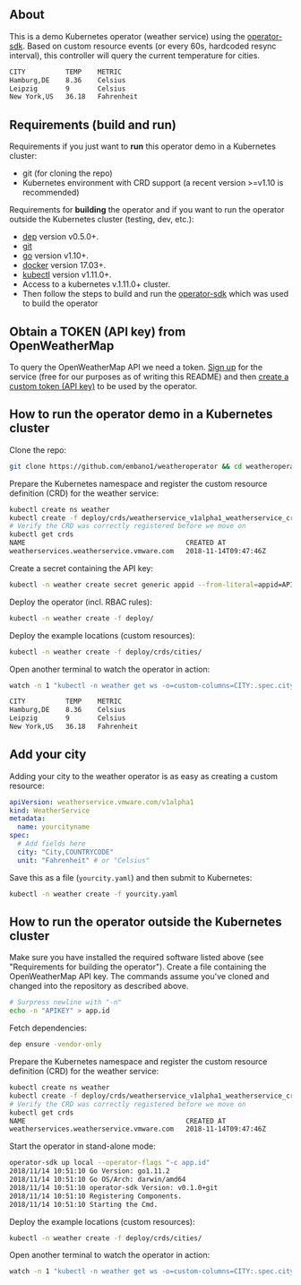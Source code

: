 ## About
This is a demo Kubernetes operator (weather service) using the [operator-sdk](https://github.com/operator-framework/operator-sdk). Based on custom resource events (or every 60s, hardcoded resync interval), this controller will query the current temperature for cities.

```bash
CITY          TEMP    METRIC
Hamburg,DE    8.36    Celsius
Leipzig       9       Celsius
New York,US   36.18   Fahrenheit
```

## Requirements (build and run)

Requirements if you just want to **run** this operator demo in a Kubernetes cluster:

- git (for cloning the repo)
- Kubernetes environment with CRD support (a recent version >=v1.10 is recommended)

Requirements for **building** the operator and if you want to run the operator outside the Kubernetes cluster (testing, dev, etc.):

- [dep](https://golang.github.io/dep/docs/installation.html) version v0.5.0+.
- [git](https://git-scm.com/downloads)
- [go](https://golang.org/dl/) version v1.10+.
- [docker](https://docs.docker.com/install/) version 17.03+.
- [kubectl](https://kubernetes.io/docs/tasks/tools/install-kubectl/) version v1.11.0+.
- Access to a kubernetes v.1.11.0+ cluster.
- Then follow the steps to build and run the [operator-sdk](https://github.com/operator-framework/operator-sdk) which was used to build the operator

## Obtain a TOKEN (API key) from OpenWeatherMap

To query the OpenWeatherMap API we need a token. [Sign up](https://home.openweathermap.org/users/sign_up) for the service (free for our purposes as of writing this README) and then [create a custom token (API key)](https://home.openweathermap.org/api_keys) to be used by the operator.

## How to run the operator demo in a Kubernetes cluster

Clone the repo:

```bash
git clone https://github.com/embano1/weatheroperator && cd weatheroperator
```

Prepare the Kubernetes namespace and register the custom resource definition (CRD) for the weather service:

```bash
kubectl create ns weather
kubectl create -f deploy/crds/weatherservice_v1alpha1_weatherservice_crd.yaml
# Verify the CRD was correctly registered before we move on
kubectl get crds
NAME                                        CREATED AT
weatherservices.weatherservice.vmware.com   2018-11-14T09:47:46Z
```

Create a secret containing the API key:

```bash
kubectl -n weather create secret generic appid --from-literal=appid=APIKEY
```

Deploy the operator (incl. RBAC rules):

```bash
kubectl -n weather create -f deploy/
```

Deploy the example locations (custom resources):

```bash
kubectl -n weather create -f deploy/crds/cities/
```

Open another terminal to watch the operator in action:

```bash
watch -n 1 "kubectl -n weather get ws -o=custom-columns=CITY:.spec.city,TEMP:.status.temperature,METRIC:.spec.unit"

CITY          TEMP    METRIC
Hamburg,DE    8.36    Celsius
Leipzig       9       Celsius
New York,US   36.18   Fahrenheit
```

## Add your city

Adding your city to the weather operator is as easy as creating a custom resource:

```yaml
apiVersion: weatherservice.vmware.com/v1alpha1
kind: WeatherService
metadata:
  name: yourcityname
spec:
  # Add fields here
  city: "City,COUNTRYCODE"
  unit: "Fahrenheit" # or "Celsius"
```

Save this as a file (`yourcity.yaml`) and then submit to Kubernetes:

```bash
kubectl -n weather create -f yourcity.yaml
```

## How to run the operator outside the Kubernetes cluster

Make sure you have installed the required software listed above (see "Requirements for building the operator"). Create a file containing the OpenWeatherMap API key. The commands assume you've cloned and changed into the repository as described above.

```bash
# Surpress newline with "-n"
echo -n "APIKEY" > app.id
```

Fetch dependencies:

```bash
dep ensure -vendor-only
```

Prepare the Kubernetes namespace and register the custom resource definition (CRD) for the weather service:

```bash
kubectl create ns weather
kubectl create -f deploy/crds/weatherservice_v1alpha1_weatherservice_crd.yaml
# Verify the CRD was correctly registered before we move on
kubectl get crds
NAME                                        CREATED AT
weatherservices.weatherservice.vmware.com   2018-11-14T09:47:46Z
```

Start the operator in stand-alone mode:

```bash
operator-sdk up local --operator-flags "-c app.id"
2018/11/14 10:51:10 Go Version: go1.11.2
2018/11/14 10:51:10 Go OS/Arch: darwin/amd64
2018/11/14 10:51:10 operator-sdk Version: v0.1.0+git
2018/11/14 10:51:10 Registering Components.
2018/11/14 10:51:10 Starting the Cmd.
```

Deploy the example locations (custom resources):

```bash
kubectl -n weather create -f deploy/crds/cities/
```

Open another terminal to watch the operator in action:

```bash
watch -n 1 "kubectl -n weather get ws -o=custom-columns=CITY:.spec.city,TEMP:.status.temperature,METRIC:.spec.unit"
```